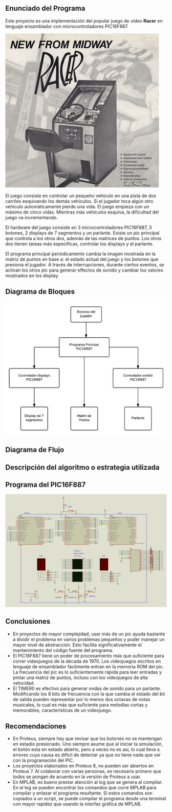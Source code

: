 ## Enunciado del Programa

Este proyecto es una implementación del popular juego de
video **Racer** en lenguaje ensamblador con microcontroladores PIC16F887.

![Poster Racer](speed_racer_poster.jpg)

El juego consiste en controlar un pequeño vehículo en una pista de dos carriles
esquivando los demás vehículos. Si el jugador toca algún otro vehículo
automáticamente pierde una vida. El juego empieza con un máximo de cinco vidas.
Mientras más vehículos esquiva, la dificultad del juego va incrementando. 

El hardware del juego consiste en 3 microcontroladores PIC16F887, 3 botones, 2
displays de 7 segmentos y un parlante. Existe un pic principal que controla a 
los otros dos, además de las matrices de puntos. Los otros dos tienen tareas más
específicas, controlar los displays y el parlante. 

El programa principal periódicamente cambia la imagen mostrada en la matriz de
puntos en base a: el estado actual del juego y los botones que presiona el
jugador. A través de interrupciones, durante ciertos eventos, se activan los
otros pic para generar effectos de sonido y cambiar los valores mostrados en los
display.

## Diagrama de Bloques

![Diagrama Bloques](diagrama_bloques.jpeg)

## Diagrama de Flujo

## Descripción del algoritmo o estrategia utilizada

## Programa del PIC16F887

![Diseño Proteus](circuito_proteus.png)

## Conclusiones

- En proyectos de mayor complejidad, usar más de un pic ayuda bastante a dividir
  el problema en varios problemas pequeños y poder manejar un mayor nivel de
  abstracción. Esto facilita significativamente el mantenimiento del código
  fuente del programa.
- El PIC16F887 tiene un poder de procesamiento más que suficiente para correr
  videojuegos de la década de 1970. Los videojuegos escritos en lenguaje
  de ensamblador fácilmente entran en la memoria ROM del pic. La frecuencia del
  pic es lo suficientemente rápida para leer entradas y pintar una matriz de
  puntos, incluso con los videojuegos de alta velocidad.
- El TIMER0 es efectivo para generar ondas de sonido para un parlante.
  Modificando los 8 bits de frecuencia con la que cambia el estado del bit de 
  salida pueden representar por lo menos dos octavas de notas musicales, lo cual
  es más que suficiente para melodías cortas y memorables, características de un
  videojuego.

## Recomendaciones

- En Proteus, siempre hay que revisar que los botones no se mantengan en estadio
  presionado. Uno siempre asume que al iniciar la simulación, el botón esta en
  estado abierto, pero a veces no es así, lo cual lleva a errores cuya causa 
  es difícil de detectar ya que no tiene nada que ver con la programación del 
  PIC.
- Los proyectos elaborados en Proteus 8, no pueden ser abiertos en Proteus 7. Al
  colaborar con varias personas, es necesario primero que todos se pongan de
  acuerdo en la versión de Proteus a usar.
- En MPLAB, es bueno prestar atención al log que se genera al compilar. En el
  log se pueden encontrar los comandos que corre MPLAB para compilar y enlazar
  el programa resultante. Si estos comandos son copiados a un script, se puede
  compilar el programa desde una terminal con mayor rapidez que usando la
  interfaz gráfica de MPLAB.
  
  
